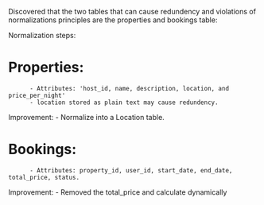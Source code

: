 Discovered that the two tables that can cause redundency and violations of normalizations principles are the properties and bookings table:

Normalization steps:

# Properties:
          - Attributes: 'host_id, name, description, location, and price_per_night'
          - location stored as plain text may cause redundency.
Improvement:
          - Normalize into a Location table.

# Bookings:
          - Attributes: property_id, user_id, start_date, end_date, total_price, status.
Improvement:
          - Removed the total_price and calculate dynamically 
